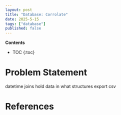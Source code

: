 ```yaml
---
layout: post
title: "Database: Corrolate"
date: 2025-5-15
tags: ["database"]
published: false
---
```


**Contents**
* TOC
{:toc}

# Problem Statement

datetime
joins
hold data in what structures
export csv


# References
[^1]: []()
